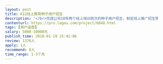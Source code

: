```yaml
---                
layout: post       
title: K12线上教育种子用户招生           
description: '</br>完成公司18年两个线上培训班次的种子用户招生，制定线上推广招生策略，并监督落地。</br>'     
contenturl: https://pro.lagou.com/project/6048.html      
tags: [用户运营]            
salary: 5000-10000元          
publish_time: 2018-01-19 15:42:06         
review: 1376人                   
apply: 1人                   
recommend: 0人                   
time_range: 1-3个月              
---                 
```


